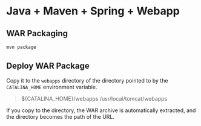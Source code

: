 # Java + Maven + Spring + Webapp

## WAR Packaging

```bash
mvn package
```

## Deploy WAR Package

Copy it to the `webapps` directory of the directory pointed to by the `CATALINA_HOME` environment variable.

> ${CATALINA_HOME}/webapps
> /usr/local/tomcat/webapps

If you copy to the directory, the WAR archive is automatically extracted, and the directory becomes the path of the URL.
